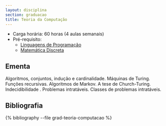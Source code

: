```yaml
---
layout: disciplina
section: graduacao
title: Teoria da Computação
---
```


- Carga horária: 60 horas (4 aulas semanais)
- Pré-requisito:
    - [Linguagens de Programação](linguagens-programacao.html)
    - [Matemática Discreta](matematica-discreta.html)

## Ementa 

Algoritmos, conjuntos, indução e cardinalidade. Máquinas de Turing. Funções recursivas. Algoritmos de Markov. A tese de Church-Turing. Indecidibilidade . Problemas intratáveis. Classes de problemas intratáveis.

## Bibliografia

{% bibliography --file grad-teoria-computacao %}
